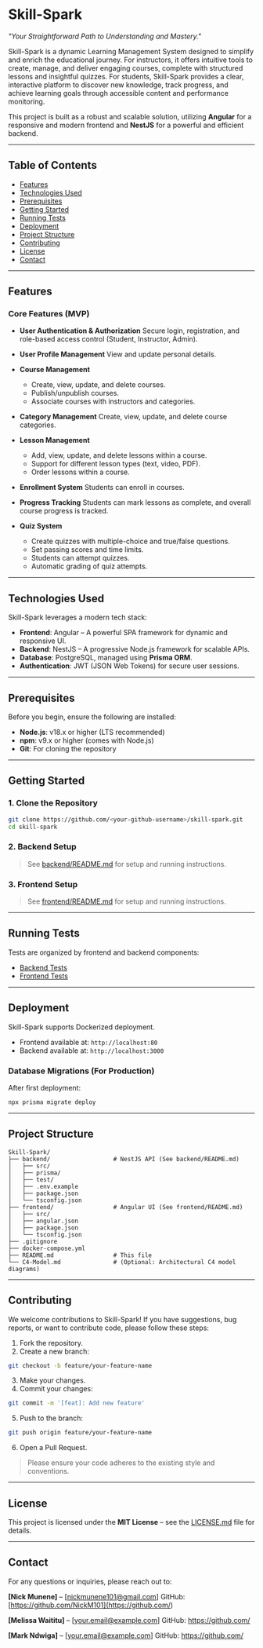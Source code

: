 # Skill-Spark

*"Your Straightforward Path to Understanding and Mastery."*

Skill-Spark is a dynamic Learning Management System designed to simplify and enrich the educational journey.
For instructors, it offers intuitive tools to create, manage, and deliver engaging courses, complete with structured lessons and insightful quizzes.
For students, Skill-Spark provides a clear, interactive platform to discover new knowledge, track progress, and achieve learning goals through accessible content and performance monitoring.

This project is built as a robust and scalable solution, utilizing **Angular** for a responsive and modern frontend and **NestJS** for a powerful and efficient backend.

---

## Table of Contents

* [Features](#features)
* [Technologies Used](#technologies-used)
* [Prerequisites](#prerequisites)
* [Getting Started](#getting-started)
* [Running Tests](#running-tests)
* [Deployment](#deployment)
* [Project Structure](#project-structure)
* [Contributing](#contributing)
* [License](#license)
* [Contact](#contact)

---

## Features

### Core Features (MVP)

* **User Authentication & Authorization**
  Secure login, registration, and role-based access control (Student, Instructor, Admin).

* **User Profile Management**
  View and update personal details.

* **Course Management**

  * Create, view, update, and delete courses.
  * Publish/unpublish courses.
  * Associate courses with instructors and categories.

* **Category Management**
  Create, view, update, and delete course categories.

* **Lesson Management**

  * Add, view, update, and delete lessons within a course.
  * Support for different lesson types (text, video, PDF).
  * Order lessons within a course.

* **Enrollment System**
  Students can enroll in courses.

* **Progress Tracking**
  Students can mark lessons as complete, and overall course progress is tracked.

* **Quiz System**

  * Create quizzes with multiple-choice and true/false questions.
  * Set passing scores and time limits.
  * Students can attempt quizzes.
  * Automatic grading of quiz attempts.

---

## Technologies Used

Skill-Spark leverages a modern tech stack:

* **Frontend**: Angular – A powerful SPA framework for dynamic and responsive UI.
* **Backend**: NestJS – A progressive Node.js framework for scalable APIs.
* **Database**: PostgreSQL, managed using **Prisma ORM**.
* **Authentication**: JWT (JSON Web Tokens) for secure user sessions.

---

## Prerequisites

Before you begin, ensure the following are installed:

* **Node.js**: v18.x or higher (LTS recommended)
* **npm**: v9.x or higher (comes with Node.js)
* **Git**: For cloning the repository

---

## Getting Started

### 1. Clone the Repository

```bash
git clone https://github.com/<your-github-username>/skill-spark.git
cd skill-spark
```

### 2. Backend Setup

> See [backend/README.md](backend/README.md) for setup and running instructions.

### 3. Frontend Setup

> See [frontend/README.md](frontend/README.md) for setup and running instructions.

---

## Running Tests

Tests are organized by frontend and backend components:

* [Backend Tests](backend/README.md)
* [Frontend Tests](frontend/README.md)

---

## Deployment

Skill-Spark supports Dockerized deployment.

* Frontend available at: `http://localhost:80`
* Backend available at: `http://localhost:3000`

### Database Migrations (For Production)

After first deployment:

```bash
npx prisma migrate deploy
```

---

## Project Structure

```
Skill-Spark/
├── backend/                  # NestJS API (See backend/README.md)
│   ├── src/
│   ├── prisma/
│   ├── test/
│   ├── .env.example
│   ├── package.json
│   └── tsconfig.json
├── frontend/                 # Angular UI (See frontend/README.md)
│   ├── src/
│   ├── angular.json
│   ├── package.json
│   └── tsconfig.json
├── .gitignore
├── docker-compose.yml
├── README.md                 # This file
└── C4-Model.md               # (Optional: Architectural C4 model diagrams)
```

---

## Contributing

We welcome contributions to Skill-Spark! If you have suggestions, bug reports, or want to contribute code, please follow these steps:

1. Fork the repository.
2. Create a new branch:

```bash
git checkout -b feature/your-feature-name
```

3. Make your changes.
4. Commit your changes:

```bash
git commit -m '[feat]: Add new feature'
```

5. Push to the branch:

```bash
git push origin feature/your-feature-name
```

6. Open a Pull Request.

> Please ensure your code adheres to the existing style and conventions.

---

## License

This project is licensed under the **MIT License** – see the [LICENSE.md](LICENSE.md) file for details.

---

## Contact

For any questions or inquiries, please reach out to:

**\[Nick Munene]** – \[[nickmunene101@gmail.com](mailto:nickmunene101@gmail.com)]
GitHub: [https://github.com/NickM101](https://github.com/<your-github-username>)


**\[Melissa Waititu]** – \[[your.email@example.com](mailto:your.email@example.com)]
GitHub: [https://github.com/<your-github-username>](https://github.com/<your-github-username>)

**\[Mark Ndwiga]** – \[[your.email@example.com](mailto:your.email@example.com)]
GitHub: [https://github.com/<your-github-username>](https://github.com/<your-github-username>)